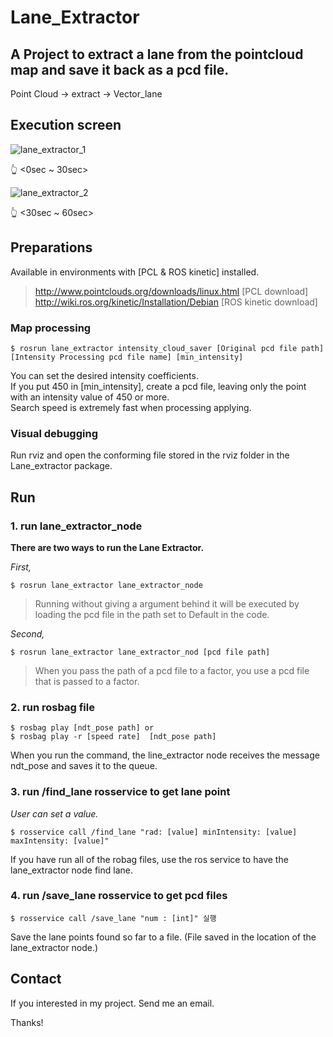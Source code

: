 Lane_Extractor
======================

A Project to extract a lane from the pointcloud map and save it back as a pcd file.
-----------------------------------
Point Cloud -> extract -> Vector_lane

## Execution screen

![lane_extractor_1](https://user-images.githubusercontent.com/47476276/91465844-44e2b480-e8c9-11ea-9e56-9750e2de484e.gif)

👆 <0sec ~ 30sec>

![lane_extractor_2](https://user-images.githubusercontent.com/47476276/91465906-5b890b80-e8c9-11ea-83e9-97561afca8f4.gif)

👆 <30sec ~ 60sec>

## Preparations
Available in environments with [PCL & ROS kinetic] installed.

> <http://www.pointclouds.org/downloads/linux.html> [PCL download] \
> <http://wiki.ros.org/kinetic/Installation/Debian> [ROS kinetic download]

### Map processing


	$ rosrun lane_extractor intensity_cloud_saver [Original pcd file path] [Intensity Processing pcd file name] [min_intensity]  
You can set the desired intensity coefficients.  
If you put 450 in [min_intensity], create a pcd file, leaving only the point with an intensity value of 450 or more.  
Search speed is extremely fast when processing applying.  


### Visual debugging


Run rviz and open the conforming file stored in the rviz folder in the Lane_extractor package.




## Run
### 1. run lane_extractor_node

**There are two ways to run the Lane Extractor.**

*First,*

	$ rosrun lane_extractor lane_extractor_node  
  > Running without giving a argument behind it will be executed by loading the pcd file in the path set to Default in the code.
	
*Second,*

	$ rosrun lane_extractor lane_extractor_nod [pcd file path]  
  > When you pass the path of a pcd file to a factor, you use a pcd file that is passed to a factor.

### 2. run rosbag file
	$ rosbag play [ndt_pose path] or  
	$ rosbag play -r [speed rate]  [ndt_pose path] 

When you run the command, the line_extractor node receives the message ndt_pose and saves it to the queue.

### 3. run /find_lane rosservice to get lane point
*User can set a value.*

	$ rosservice call /find_lane "rad: [value] minIntensity: [value] maxIntensity: [value]" 
If you have run all of the robag files, use the ros service to have the lane_extractor node find lane.

### 4. run /save_lane rosservice to get pcd files

	$ rosservice call /save_lane "num : [int]" 실행
Save the lane points found so far to a file.
(File saved in the location of the lane_extractor node.)

## Contact
If you interested in my project.
Send me an email.

Thanks!

